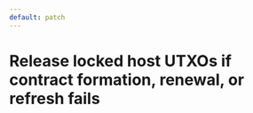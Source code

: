```yaml
---
default: patch
---
```


# Release locked host UTXOs if contract formation, renewal, or refresh fails
